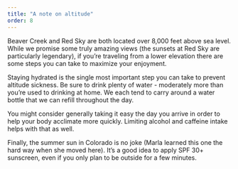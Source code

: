 ```yaml
---
title: "A note on altitude"
order: 8
---
```


Beaver Creek and Red Sky are both located over 8,000 feet above sea level. While we promise some truly amazing views (the sunsets at Red Sky are particularly legendary), if you’re traveling from a lower elevation there are some steps you can take to maximize your enjoyment.

Staying hydrated is the single most important step you can take to prevent altitude sickness. Be sure to drink plenty of water - moderately more than you’re used to drinking at home. We each tend to carry around a water bottle that we can refill throughout the day.

You might consider generally taking it easy the day you arrive in order to help your body acclimate more quickly. Limiting alcohol and caffeine intake helps with that as well.

Finally, the summer sun in Colorado is no joke (Marla learned this one the hard way when she moved here). It’s a good idea to apply SPF 30+ sunscreen, even if you only plan to be outside for a few minutes.
